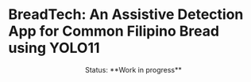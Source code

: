# BreadTech: An Assistive Detection App for Common Filipino Bread using YOLO11
<p align="center">Status: **Work in progress**</p>
